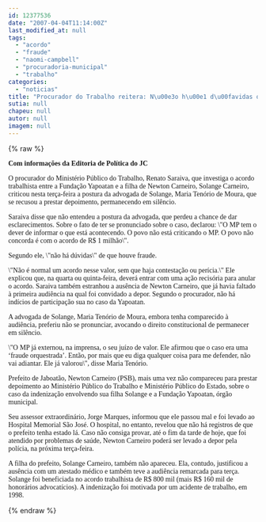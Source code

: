 ```yaml
---
id: 12377536
date: "2007-04-04T11:14:00Z"
last_modified_at: null
tags:
  - "acordo"
  - "fraude"
  - "naomi-campbell"
  - "procuradoria-municipal"
  - "trabalho"
categories:
  - "noticias"
title: "Procurador do Trabalho reitera: N\u00e3o h\u00e1 d\u00favidas que houve fraude no acordo"
sutia: null
chapeu: null
autor: null
imagem: null
---
```

{% raw %}
<p><P><STRONG><FONT face=Verdana>Com informações da Editoria de Política do JC</FONT></STRONG></P></p>
<p><P><FONT face=Verdana>O procurador do Ministério Público do Trabalho, Renato Saraiva, que investiga o acordo trabalhista entre a Fundação Yapoatan e a filha de Newton Carneiro, Solange Carneiro, criticou nesta terça-feira a postura da advogada de Solange, Maria Tenório de Moura, que se recusou a prestar depoimento, permanecendo em silêncio.</FONT></P></p>
<p><P><FONT face=Verdana>Saraiva disse que não entendeu a postura da advogada, que perdeu a chance de dar esclarecimentos. Sobre o fato de ter se pronunciado sobre o caso, declarou: \"O MP tem o dever de informar o que está acontecendo. O povo não está criticando o MP. O povo não concorda é com o acordo de R$ 1 milhão\". </FONT></P></p>
<p><P><FONT face=Verdana>Segundo ele, \"não há dúvidas\" de que houve fraude. </FONT></P></p>
<p><P><FONT face=Verdana>\"Não é normal um acordo nesse valor, sem que haja contestação ou perícia.\" Ele explicou que, na quarta ou quinta-feira, deverá entrar com uma ação recisória para anular o acordo. Saraiva também estranhou a ausência de Newton Carneiro, que já havia faltado à primeira audiência na qual foi convidado a depor. Segundo o procurador, não há indícios de participação sua no caso da Yapoatan. </FONT></P></p>
<p><P><FONT face=Verdana>A advogada de Solange, Maria Tenório de Moura, embora tenha comparecido à audiência, preferiu não se pronunciar, avocando o direito constitucional de permanecer em silêncio. </FONT></P></p>
<p><P><FONT face=Verdana>\"O MP já externou, na imprensa, o seu juízo de valor. Ele afirmou que o caso era uma ‘fraude orquestrada’. Então, por mais que eu diga qualquer coisa para me defender, não vai adiantar. Ele já valorou\", disse Maria Tenório. </FONT></P></p>
<p><P><FONT face=Verdana>Prefeito de Jaboatão, Newton Carneiro (PSB), mais uma vez não compareceu para prestar depoimento ao Ministério Público do Trabalho e Ministério Público do Estado, sobre o caso da indenização envolvendo sua filha Solange e a Fundação Yapoatan, órgão municipal. </FONT></P></p>
<p><P><FONT face=Verdana>Seu assessor extraordinário, Jorge Marques, informou que ele passou mal e foi levado ao Hospital Memorial São José. O hospital, no entanto, revelou que não há registros de que o prefeito tenha estado lá. Caso não consiga provar, até o fim da tarde de hoje, que foi atendido por problemas de saúde, Newton Carneiro poderá ser levado a depor pela polícia, na próxima terça-feira. </FONT></P></p>
<p><P><FONT face=Verdana>A filha do prefeito, Solange Carneiro, também não apareceu. Ela, contudo, justificou a ausência com um atestado médico e também teve a audiência remarcada para terça. Solange foi beneficiada no acordo trabalhista de R$ 800 mil (mais R$ 160 mil de honorários advocatícios). A indenização foi motivada por um acidente de trabalho, em 1998. </FONT></P> </p>
{% endraw %}